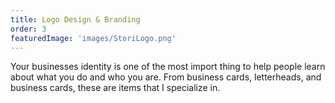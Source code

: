 ```yaml
---
title: Logo Design & Branding
order: 3
featuredImage: 'images/StoriLogo.png'
---
```



Your businesses identity is one of the most import thing to help people learn about what you do and who you are.  From business cards, letterheads, and business cards, these are items that I specialize in.